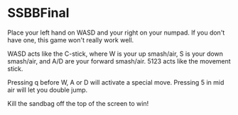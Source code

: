 # SSBBFinal

Place your left hand on WASD and your right on your numpad. If you don't have one, this game won't really work well.

WASD acts like the C-stick, where W is your up smash/air, S is your down smash/air, and A/D are your forward smash/air. 
5123 acts like the movement stick. 

Pressing q before W, A or D will activate a special move. Pressing 5 in mid air will let you double jump.

Kill the sandbag off the top of the screen to win!
